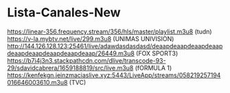 # Lista-Canales-New
https://linear-356.frequency.stream/356/hls/master/playlist.m3u8 (tudn)
https://v-la.mybtv.net/live/299.m3u8 (UNIMAS UNIVISION)
http://144.126.128.123:25461/live/adawdasdasdasd/deaapdeaapdeaapdeaapdeaapdeaapdeaapdeaapdeaap/26449.m3u8   (FOX SPORT3)
https://b7i4j3n3.stackpathcdn.com/dlive/transcode-93-29/sdavidcabrera/1659188819/src/live.m3u8   (fORMULA 1)
https://kenfekgn.jeinzmaciaslive.xyz:5443/LiveApp/streams/058219257194016646003610.m3u8   (TVC)
